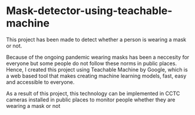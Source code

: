# Mask-detector-using-teachable-machine
This project has been made to detect whether a person is wearing a mask or not. 

Because of the ongoing pandemic wearing masks has been a neccesity for everyone but some people do not follow these norms in public places. Hence, I created this project using Teachable Machine by Google, which is a web based tool that makes creating machine learning models, fast, easy and accessible to everyone.

As a result of this project, this technology can be implemented in CCTC cameras installed in public places to monitor people whether they are wearing a mask or not
